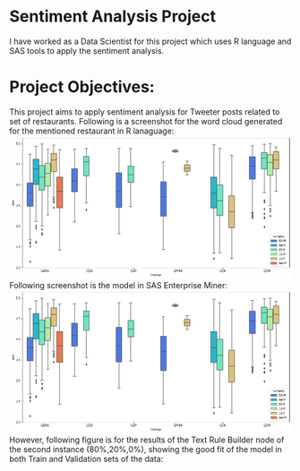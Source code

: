 # Sentiment Analysis Project
I have worked as a Data Scientist for this project which uses R language and SAS tools to apply the sentiment analysis.
# Project Objectives:
This project aims to apply sentiment analysis for Tweeter posts related to set of restaurants.
Following is a screenshot for the word cloud generated for the mentioned restaurant in R lanaguage:
![Sample Graph](https://github.com/mutawakel-oss/Graduates_Data_Analysis/blob/main/GPA%20Box%20Plot_All_Campus_Wise.png)
Following screenshot is the model in SAS Enterprise Miner:
![Sample Graph](https://github.com/mutawakel-oss/Graduates_Data_Analysis/blob/main/GPA%20Box%20Plot_All_Campus_Wise.png)
However, following figure is for the results of the Text Rule Builder node of the second instance (80%,20%,0%), showing the good fit of the model in both Train and Validation sets of the data:
